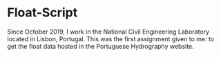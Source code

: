 # Float-Script
Since October 2019, I work in the National Civil Engineering Laboratory located in Lisbon, Portugal. This was the first assignment given to me: to get the float data hosted in the Portuguese Hydrography website.
